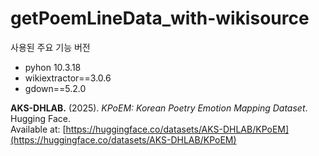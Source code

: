 # getPoemLineData_with-wikisource

사용된 주요 기능 버전
- pyhon 10.3.18
- wikiextractor==3.0.6
- gdown==5.2.0


**AKS-DHLAB.** (2025). *KPoEM: Korean Poetry Emotion Mapping Dataset*. Hugging Face.  
Available at: [https://huggingface.co/datasets/AKS-DHLAB/KPoEM](https://huggingface.co/datasets/AKS-DHLAB/KPoEM)
